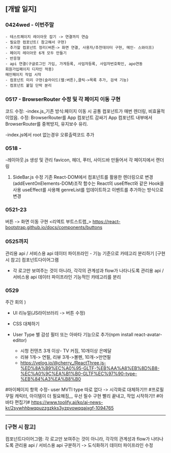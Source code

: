 ## [개발 일지]

### 0424wed - 이번주말
	- 테스트페이지 레이아웃 잡기 -> 연결까지 연습
	- 필요한 컴포넌트( 참고해서 구현)
	- 추가할 컴포넌트 정리(버튼-> 화면 연결, 사용자/추천데이터 구현, 메인- 스와이프)
	- 페이지 레이아웃 6개 모두 만들기
	- 반응형
	- api 연결(구글로그인 가입, 가게등록, 사업자등록, 사업자번호확인, apo연동
	회원가입페이지 디자인 적용)
	메인페이지 작업 시작
	- 컴포넌트 미리 구현(슬라이드(웹:버튼),클릭->목록 추가, 검색 기능)
	- 컴포넌트 붙일 단락 분리

### 0517 - BrowserRouter 수정 및 각 페이지 이동 구현
코드 수정:
-index.js_기존 방식:페이지 이동 시 공통 컴포넌트가 매번 렌더링, 비효율적이었음. 
   수정:  BrowserRouter를 App 컴포넌트 감싸기
      App 컴포넌트 내부에서 BrowserRouter를 중복방지, 유지보수 유리.

-index.js에서 root 없는경우 오류출력코드 추가


### 0518 - 
-레이아웃.js 생성 및 관리
   favicon,  헤더, 푸터, 사이드바 만들어서 각 페이지에서 랜더링
   
1. SideBar.js 수정
기존 React-DOM에서 컴포넌트를 활용한 렌더링으로 변경 
(addEventOnElements-DOM)조작 함수는 React의 useEffect와 같은 Hook을 사용
useEffect를 사용해 genreList를 업데이트하고 이벤트를 추가하는 방식으로 변경

### 0521-23
버튼 -> 화면 이동 구현
<리엑트 부트스트랩_>
https://react-bootstrap.github.io/docs/components/buttons

### 0525까지
관리용 api / 서비스용 api
데이터 파이프라인 - 기능 기준으로 카테고리 분리하기
[구현 시 참고]
컴포넌트다이어그램
- 각 로고만 보여주는 것이 아니라, 각각의 관계성과 flow가 나타나도록 
관리용 api / 서비스용 api
데이터 파이프라인
기능적인 카테고리를 분리


### 0529
주간 회의 )
 - UI 리뉴얼(JS라이브러리 -> 버튼 수정)
 - CSS 대체하기

 - User Type 별 감성 필터 또는 아바타 기능으로 추가(npm install react-avatar-editor)
	- 시청 컨텐츠 3개 이상- TV 커짐, 10개이상 은메달
	- 리뷰 1개-> 연필, 리뷰 3개->볼펜, 10개->만연필
	-  https://velog.io/@cherry_/ReactThree.js-%ED%8A%B9%EC%A0%95-GLTF-%EB%AA%A8%EB%8D%B8-%EC%A0%9C%EA%B1%B0-GLTF%EC%97%90-type-%EB%84%A3%EA%B8%B0
	


#마이페이지 항목 수정- user MVTI type 따로 없다 -> 시각화로 대체하기!!!
#프로필 꾸밀 캐릭터, 아이템이 더 필요해짐,,, 우선 필수 구현 빨리 끝내고, 작업 시작하기!!
#아바타 편집기#
https://www.toolify.ai/ko/ai-news-kr/2sywhhbwqpuzzgzkks3yzpvowqqajxgf-1094765

_  _  _  _  _  _  _  _  _  _  _

### [구현 시 참고]
컴포넌트다이어그램: 각 로고만 보여주는 것이 아니라, 각각의 관계성과 flow가 나타나도록 
관리용 api / 서비스용 api 구분하기 -> 도식화하기
데이터 파이프라인 수정
